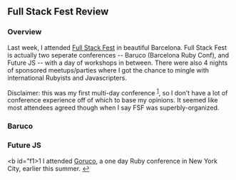 ## Full Stack Fest Review

### Overview

Last week, I attended [Full Stack Fest](http://fullstackfest.com/) in beautiful Barcelona. Full Stack Fest is actually two seperate conferences -- Baruco (Barcelona Ruby Conf), and Future JS -- with a day of workshops in between. There were also 4 nights of sponsored meetups/parties where I got the chance to mingle with international Rubyists and Javascripters.

Disclaimer: this was my first multi-day conference <sup id="a1">[1](#f1)</sup>, so I don't have a lot of conference experience off of which to base my opinions. It seemed like most attendees agreed though when I say FSF was superbly-organized.

### Baruco

### Future JS


 <b id="f1>1</b> I attended [Goruco](http://goruco.com/), a one day Ruby conference in New York City, earlier this summer. [↩](#a1)
